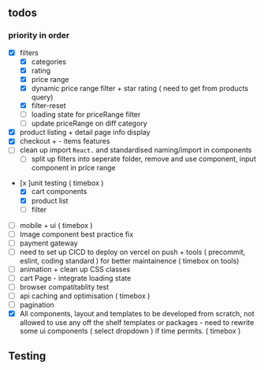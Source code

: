 ## todos

### priority in order

- [x] filters
  - [x] categories
  - [x] rating
  - [x] price range
  - [x] dynamic price range filter + star rating ( need to get from products query)
  - [x] filter-reset
  - [ ] loading state for priceRange filter
  - [ ] update priceRange on diff category
- [x] product listing + detail page info display
- [x] checkout + - items features
- [ ] clean up import `React.` and standardised naming/import in components
  - [ ] split up filters into seperate folder, remove and use component, input component in price range
- [x ]unit testing ( timebox )
  - [x] cart components
  - [x] product list
  - [ ] filter
- [ ] mobile + ui ( timebox )
- [ ] Image component best practice fix
- [ ] payment gateway
- [ ] need to set up CICD to deploy on vercel on push + tools ( precommit, eslint, coding standard ) for better maintainence ( timebox on tools)
- [ ] animation + clean up CSS classes
- [ ] cart Page - integrate loading state
- [ ] browser compatitablity test
- [ ] api caching and optimisation ( timebox )
- [ ] pagination
- [x] All components, layout and templates to be developed from scratch, not
      allowed to use any off the shelf templates or packages - need to rewrite some ui components ( select dropdown ) if time permits. ( timebox )

## Testing
